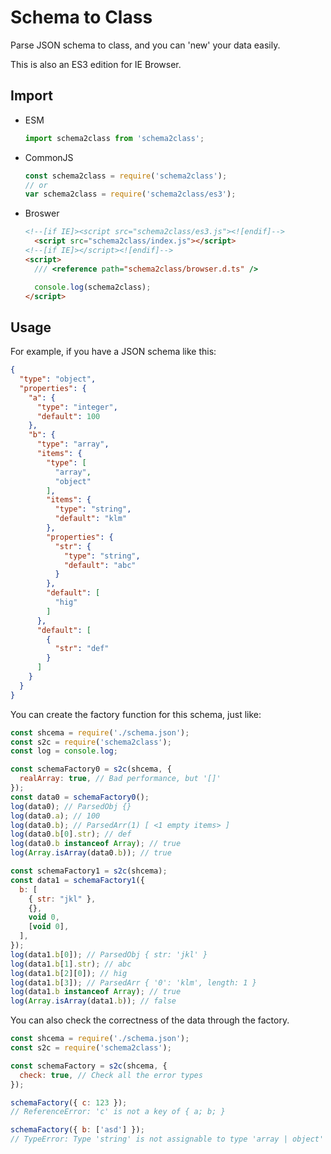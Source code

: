 # Schema to Class

Parse JSON schema to class, and you can 'new' your data easily.

This is also an ES3 edition for IE Browser.

## Import

- ESM

  ```javascript
  import schema2class from 'schema2class';
  ```

- CommonJS

  ```javascript
  const schema2class = require('schema2class');
  // or
  var schema2class = require('schema2class/es3');
  ```

- Broswer

  ```html
  <!--[if IE]><script src="schema2class/es3.js"><![endif]-->
    <script src="schema2class/index.js"></script>
  <!--[if IE]></script><![endif]-->
  <script>
    /// <reference path="schema2class/browser.d.ts" />

    console.log(schema2class);
  </script>
  ```

## Usage

For example, if you have a JSON schema like this:

```json
{
  "type": "object",
  "properties": {
    "a": {
      "type": "integer",
      "default": 100
    },
    "b": {
      "type": "array",
      "items": {
        "type": [
          "array",
          "object"
        ],
        "items": {
          "type": "string",
          "default": "klm"
        },
        "properties": {
          "str": {
            "type": "string",
            "default": "abc"
          }
        },
        "default": [
          "hig"
        ]
      },
      "default": [
        {
          "str": "def"
        }
      ]
    }
  }
}
```

You can create the factory function for this schema, just like:

```javascript
const shcema = require('./schema.json');
const s2c = require('schema2class');
const log = console.log;

const schemaFactory0 = s2c(shcema, {
  realArray: true, // Bad performance, but '[]'
});
const data0 = schemaFactory0();
log(data0); // ParsedObj {}
log(data0.a); // 100
log(data0.b); // ParsedArr(1) [ <1 empty items> ]
log(data0.b[0].str); // def
log(data0.b instanceof Array); // true
log(Array.isArray(data0.b)); // true

const schemaFactory1 = s2c(shcema);
const data1 = schemaFactory1({
  b: [
    { str: "jkl" },
    {},
    void 0,
    [void 0],
  ],
});
log(data1.b[0]); // ParsedObj { str: 'jkl' }
log(data1.b[1].str); // abc
log(data1.b[2][0]); // hig
log(data1.b[3]); // ParsedArr { '0': 'klm', length: 1 }
log(data1.b instanceof Array); // true
log(Array.isArray(data1.b)); // false
```

You can also check the correctness of the data through the factory.

```javascript
const shcema = require('./schema.json');
const s2c = require('schema2class');

const schemaFactory = s2c(shcema, {
  check: true, // Check all the error types
});

schemaFactory({ c: 123 });
// ReferenceError: 'c' is not a key of { a; b; }

schemaFactory({ b: ['asd'] });
// TypeError: Type 'string' is not assignable to type 'array | object'
```
